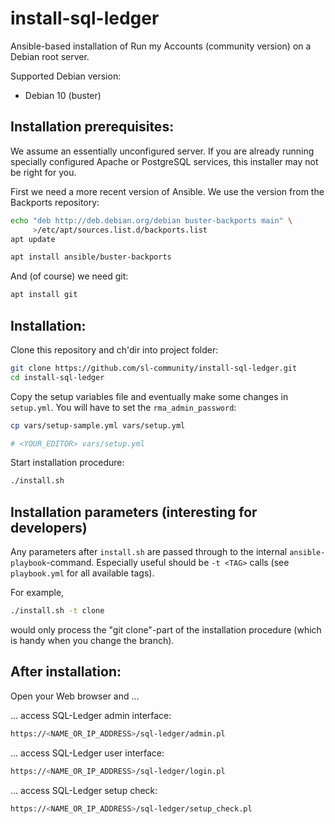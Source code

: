 # install-sql-ledger

Ansible-based installation of Run my Accounts (community version) on
a Debian root server.

Supported Debian version:


* Debian 10 (buster)



## Installation prerequisites:


We assume an essentially unconfigured server. If you are already running
specially configured Apache or PostgreSQL services, this installer may not be
right for you.

First we need a more recent version of Ansible. We use the version
from the Backports repository:

```sh
echo "deb http://deb.debian.org/debian buster-backports main" \
     >/etc/apt/sources.list.d/backports.list
apt update

apt install ansible/buster-backports
```


And (of course) we need git:

```sh
apt install git
```

## Installation:

Clone this repository and ch'dir into project folder:

```sh
git clone https://github.com/sl-community/install-sql-ledger.git
cd install-sql-ledger
```

Copy the setup variables file and eventually make some changes in `setup.yml`.
You will have to set the `rma_admin_password`:


```sh
cp vars/setup-sample.yml vars/setup.yml

# <YOUR_EDITOR> vars/setup.yml
```

Start installation procedure:

```sh
./install.sh
```

## Installation parameters (interesting for developers)

Any parameters after `install.sh` are passed through to the internal 
`ansible-playbook`-command. Especially useful should be `-t <TAG>` calls
(see `playbook.yml` for all available tags).

For example, 

```sh
./install.sh -t clone
```

would only process the "git clone"-part of the installation procedure
(which is handy when you change the branch).






## After installation:

Open your Web browser and ...

... access SQL-Ledger admin interface:

```sh
https://<NAME_OR_IP_ADDRESS>/sql-ledger/admin.pl
```

... access SQL-Ledger user interface:

```sh
https://<NAME_OR_IP_ADDRESS>/sql-ledger/login.pl
```

... access SQL-Ledger setup check:

```sh
https://<NAME_OR_IP_ADDRESS>/sql-ledger/setup_check.pl
```

